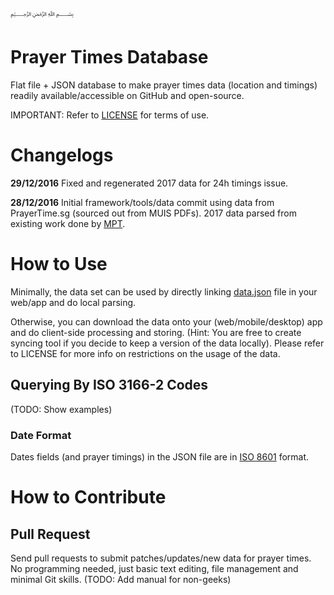 ﷽

# Prayer Times Database
Flat file + JSON database to make prayer times data (location and timings) readily available/accessible on GitHub and open-source.

IMPORTANT: Refer to [LICENSE](https://raw.githubusercontent.com/ruqqq/prayertimes-database/master/LICENSE) for terms of use.

# Changelogs
**29/12/2016**
Fixed and regenerated 2017 data for 24h timings issue.

**28/12/2016**
Initial framework/tools/data commit using data from PrayerTime.sg (sourced out from MUIS PDFs). 2017 data parsed from existing work done by [MPT](https://github.com/MalaysiaPrayerTimes/provider-muis).

# How to Use
Minimally, the data set can be used by directly linking  [data.json](https://raw.githubusercontent.com/ruqqq/prayertimes-database/master/data.json) file in your web/app and do local parsing.

Otherwise, you can download the data onto your (web/mobile/desktop) app and do client-side processing and storing. (Hint: You are free to create syncing tool if you decide to keep a version of the data locally). Please refer to LICENSE for more info on restrictions on the usage of the data.

## Querying By ISO 3166-2 Codes
(TODO: Show examples)

### Date Format
Dates fields (and prayer timings) in the JSON file are in [ISO 8601](https://en.wikipedia.org/wiki/ISO_8601) format.

# How to Contribute

## Pull Request
Send pull requests to submit patches/updates/new data for prayer times. No programming needed, just basic text editing, file management and minimal Git skills. (TODO: Add manual for non-geeks)